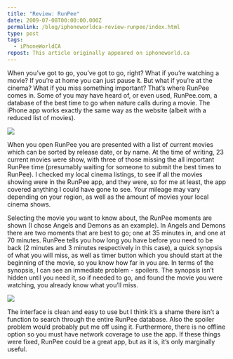 ```yaml
---
title: "Review: RunPee"
date: 2009-07-08T00:00:00.000Z
permalink: /blog/iphoneworldca-review-runpee/index.html
type: post
tags:
  - iPhoneWorldCA
repost: This article originally appeared on iphoneworld.ca
---
```


When you’ve got to go, you’ve got to go, right? What if you’re watching a movie? If you’re at home you can just pause it. But what if you’re at the cinema? What if you miss something important? That’s where RunPee comes in.
Some of you may have heard of, or even used, RunPee.com, a database of the best time to go when nature calls during a movie. The iPhone app works exactly the same way as the website (albeit with a reduced list of movies).

![](https://cdn.rknight.me/site/iphoneworldca/runpeelist.png)

When you open RunPee you are presented with a list of current movies which can be sorted by release date, or by name. At the time of writing, 23 current movies were show, with three of those missing the all important RunPee time (presumably waiting for someone to submit the best times to RunPee). I checked my local cinema listings, to see if all the movies showing were in the RunPee app, and they were, so for me at least, the app covered anything I could have gone to see. Your mileage may vary depending on your region, as well as the amount of movies your local cinema shows.

Selecting the movie you want to know about, the RunPee moments are shown (I chose Angels and Demons as an example). In Angels and Demons there are two moments that are best to go; one at 35 minutes in, and one at 70 minutes. RunPee tells you how long you have before you need to be back (2 minutes and 3 minutes respectively in this case), a quick synopsis of what you will miss, as well as timer button which you should start at the beginning of the movie, so you know how far in you are. In terms of the synopsis, I can see an immediate problem - spoilers. The synopsis isn’t hidden until you need it, so if needed to go, and found the movie you were watching, you already know what you’ll miss.

![](https://cdn.rknight.me/site/iphoneworldca/runpeetimerandspoilers.png)

The interface is clean and easy to use but I think it’s a shame there isn’t a function to search through the entire RunPee database. Also the spoiler problem would probably put me off using it. Furthermore, there is no offline option so you must have network coverage to use the app. If these things were fixed, RunPee could be a great app, but as it is, it’s only marginally useful.